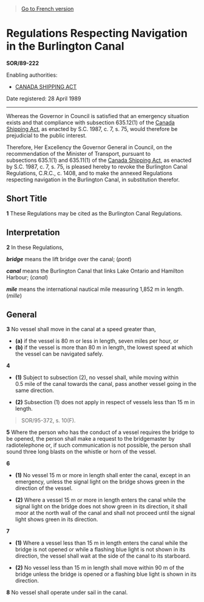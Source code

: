 > [Go to French version](/fr/Règlements/Décrets,%20ordonnances%20et%20règlements%20statutaires/89/222.md)

# Regulations Respecting Navigation in the Burlington Canal

**SOR/89-222**

Enabling authorities: 
- [CANADA SHIPPING ACT](/en/Acts/Revised%20Statutes%20of%20Canada/S/S-9.md)

Date registered: 28 April 1989

----------

Whereas the Governor in Council is satisfied that an emergency situation exists and that compliance with subsection 635.12(1) of the [Canada Shipping Act](/en/Acts/Revised%20Statutes%20of%20Canada/S/S-9.md), as enacted by S.C. 1987, c. 7, s. 75, would therefore be prejudicial to the public interest.

Therefore, Her Excellency the Governor General in Council, on the recommendation of the Minister of Transport, pursuant to subsections 635.1(1) and 635.11(1) of the [Canada Shipping Act](/en/Acts/Revised%20Statutes%20of%20Canada/S/S-9.md), as enacted by S.C. 1987, c. 7, s. 75, is pleased hereby to revoke the Burlington Canal Regulations, C.R.C., c. 1408, and to make the annexed Regulations respecting navigation in the Burlington Canal, in substitution therefor.




## Short Title


**1** These Regulations may be cited as the Burlington Canal Regulations.




## Interpretation


**2** In these Regulations,

***bridge*** means the lift bridge over the canal; (*pont*)

***canal*** means the Burlington Canal that links Lake Ontario and Hamilton Harbour; (*canal*)

***mile*** means the international nautical mile measuring 1,852 m in length. (*mille*)




## General


**3** No vessel shall move in the canal at a speed greater than,
- **(a)** if the vessel is 80 m or less in length, seven miles per hour, or
- **(b)** if the vessel is more than 80 m in length, the lowest speed at which the vessel can be navigated safely.



**4** 

- **(1)** Subject to subsection (2), no vessel shall, while moving within 0.5 mile of the canal towards the canal, pass another vessel going in the same direction.

- **(2)** Subsection (1) does not apply in respect of vessels less than 15 m in length.
> SOR/95-372, s. 10(F).




**5** Where the person who has the conduct of a vessel requires the bridge to be opened, the person shall make a request to the bridgemaster by radiotelephone or, if such communication is not possible, the person shall sound three long blasts on the whistle or horn of the vessel.



**6** 

- **(1)** No vessel 15 m or more in length shall enter the canal, except in an emergency, unless the signal light on the bridge shows green in the direction of the vessel.

- **(2)** Where a vessel 15 m or more in length enters the canal while the signal light on the bridge does not show green in its direction, it shall moor at the north wall of the canal and shall not proceed until the signal light shows green in its direction.



**7** 

- **(1)** Where a vessel less than 15 m in length enters the canal while the bridge is not opened or while a flashing blue light is not shown in its direction, the vessel shall wait at the side of the canal to its starboard.

- **(2)** No vessel less than 15 m in length shall move within 90 m of the bridge unless the bridge is opened or a flashing blue light is shown in its direction.



**8** No vessel shall operate under sail in the canal.


